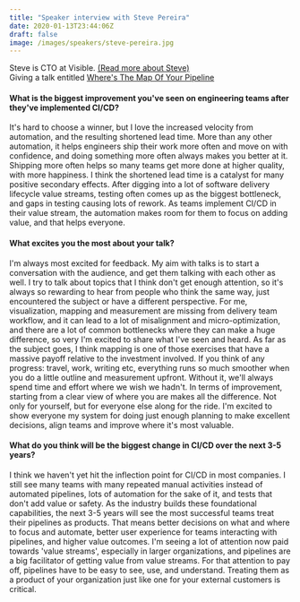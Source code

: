 ```yaml
---
title: "Speaker interview with Steve Pereira"
date: 2020-01-13T23:44:06Z
draft: false
image: /images/speakers/steve-pereira.jpg
---
```


Steve is CTO at Visible. [(Read more about Steve)](/speakers/steve-pereira/)<br>
Giving a talk entitled [Where's The Map Of Your Pipeline](/talks/wheres-the-map-of-your-pipeline/)

#### What is the biggest improvement you've seen on engineering teams after they've implemented CI/CD?

It's hard to choose a winner, but I love the increased velocity from automation, and the resulting shortened lead time. More than any other automation, it helps engineers ship their work more often and move on with confidence, and doing something more often always makes you better at it. Shipping more often helps so many teams get more done at higher quality, with more happiness. I think the shortened lead time is a catalyst for many positive secondary effects. After digging into a lot of software delivery lifecycle value streams, testing often comes up as the biggest bottleneck, and gaps in testing causing lots of rework. As teams implement CI/CD in their value stream, the automation makes room for them to focus on adding value, and that helps everyone.

#### What excites you the most about your talk?

I'm always most excited for feedback. My aim with talks is to start a conversation with the audience, and get them talking with each other as well. I try to talk about topics that I think don't get enough attention, so it's always so rewarding to hear from people who think the same way, just encountered the subject or have a different perspective. For me, visualization, mapping and measurement are missing from delivery team workflow, and it can lead to a lot of misalignment and micro-optimization, and there are a lot of common bottlenecks where they can make a huge difference, so very I'm excited to share what I've seen and heard.
As far as the subject goes, I think mapping is one of those exercises that have a massive payoff relative to the investment involved. If you think of any progress: travel, work, writing etc, everything runs so much smoother when you do a little outline and measurement upfront. Without it, we'll always spend time and effort where we wish we hadn't. In terms of improvement, starting from a clear view of where you are makes all the difference. Not only for yourself, but for everyone else along for the ride. I'm excited to show everyone my system for doing just enough planning to make excellent decisions, align teams and improve where it's most valuable.

#### What do you think will be the biggest change in CI/CD over the next 3-5 years?

I think we haven't yet hit the inflection point for CI/CD in most companies. I still see many teams with many repeated manual activities instead of automated pipelines, lots of automation for the sake of it, and tests that don't add value or safety. As the industry builds these foundational capabilities, the next 3-5 years will see the most successful teams treat their pipelines as products. That means better decisions on what and where to focus and automate, better user experience for teams interacting with pipelines, and higher value outcomes. I'm seeing a lot of attention now paid towards 'value streams', especially in larger organizations, and pipelines are a big facilitator of getting value from value streams. For that attention to pay off, pipelines have to be easy to see, use, and understand. Treating them as a product of your organization just like one for your external customers is critical.
